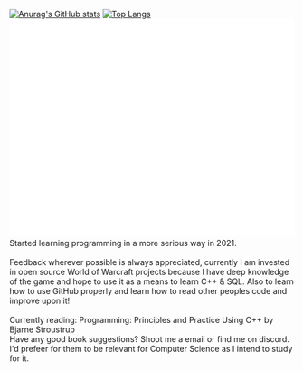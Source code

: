 [![Anurag's GitHub stats](https://github-readme-stats.vercel.app/api?username=branel&theme=dark)](https://github.com/anuraghazra/github-readme-stats)
[![Top Langs](https://github-readme-stats.vercel.app/api/top-langs/?username=anuraghazra&theme=dark&layout=compact)](https://github.com/anuraghazra/github-readme-stats) <br />
![Metrics](https://github.com/Branel/Branel/blob/master/github-metrics.svg)
Started learning programming in a more serious way in 2021.<br /><br />
 Feedback wherever possible is always appreciated, currently I am invested in open source World of Warcraft projects because I have deep knowledge of the game and hope to use it as a means to learn C++ & SQL. Also to learn how to use GitHub properly and learn how to read other peoples code and improve upon it!<br /><br />
 Currently reading: Programming: Principles and Practice Using C++ by Bjarne Stroustrup<br />
 Have any good book suggestions? Shoot me a email or find me on discord. I'd prefeer for them to be relevant for Computer Science as I intend to study for it.
 
